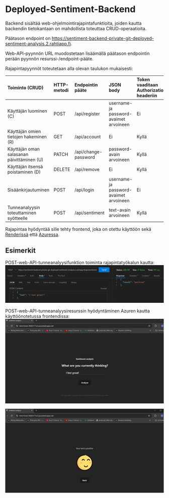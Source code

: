 # Deployed-Sentiment-Backend

Backend sisältää web-ohjelmointirajapintafunktioita, joiden kautta backendin tietokantaan on mahdollista toteuttaa CRUD-operaatioita. 

Päätason endpoint on https://sentiment-backend-private-git-deployed-sentiment-analysis.2.rahtiapp.fi.

Web-API-pyynnön URL muodostetaan lisäämällä päätason endpointin perään pyynnön resurssi-/endpoint-pääte.

Rajapintapyynnöt toteutetaan alla olevan taulukon mukaisesti:


| Toiminto (CRUD)                            | HTTP-metodi | Endpointin pääte     | JSON body                               | Token vaaditaan Authorization headeriin  |
|:-------------------------------------------|:------------|:---------------------|:----------------------------------------|:-----------------------------------------|
| Käyttäjän luominen (C)                     | POST        | /api/register        | username- ja password-avaimet arvoineen | Ei                                       |
| Käyttäjän omien tietojen hakeminen (R)     | GET         | /api/account         | Ei                                      | Kyllä                                    |
| Käyttäjän oman salasanan päivittäminen (U) | PATCH       | /api/change-password | password-avain arvoineen                | Kyllä                                    |
| Käyttäjän itsensä poistaminen (D)          | DELETE      | /api/remove          | Ei                                      | Kyllä                                    |
| Sisäänkirjautuminen                        | POST        | /api/login           | username- ja password-avaimet arvoineen | Ei                                       |
| Tunneanalyysin toteuttaminen syötteelle    | POST        | /api/sentiment       | text-avain arvoineen                    | Kyllä                                    |



Rajapintaa hyödyntää sille tehty frontend, joka on otettu käyttöön sekä [Renderissä](https://deployed-sentiment-analysis-frontend.onrender.com/) että [Azuressa](https://kind-forest-04e83171e.6.azurestaticapps.net/).

## Esimerkit

POST-web-API-tunneanalyysifunktion toiminta rajapintatyökalun kautta:
![Esimerkkikuva POST-funktion toiminnasta](./images/api_demo.png)

POST-web-API-tunneanalyysiresurssin hyödyntäminen Azuren kautta käyttöönotetussa frontendissa:
![Esimerkkikuva backendia hyödyntävän käyttöönotetun frontendin alkunäkymästä](./images/deployed_frontend_start.png)

![Esimerkkikuva backendia hyödyntävän käyttöönotetun frontendin loppunäkymästä](./images/deployed_frontend_end.png)
